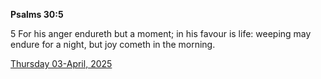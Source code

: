 **Psalms 30:5**

5 For his anger endureth but a moment; in his favour is life: weeping may endure for a night, but joy cometh in the morning.

[Thursday 03-April, 2025](https://getbible.life/kjv/Psalms/30/5)
